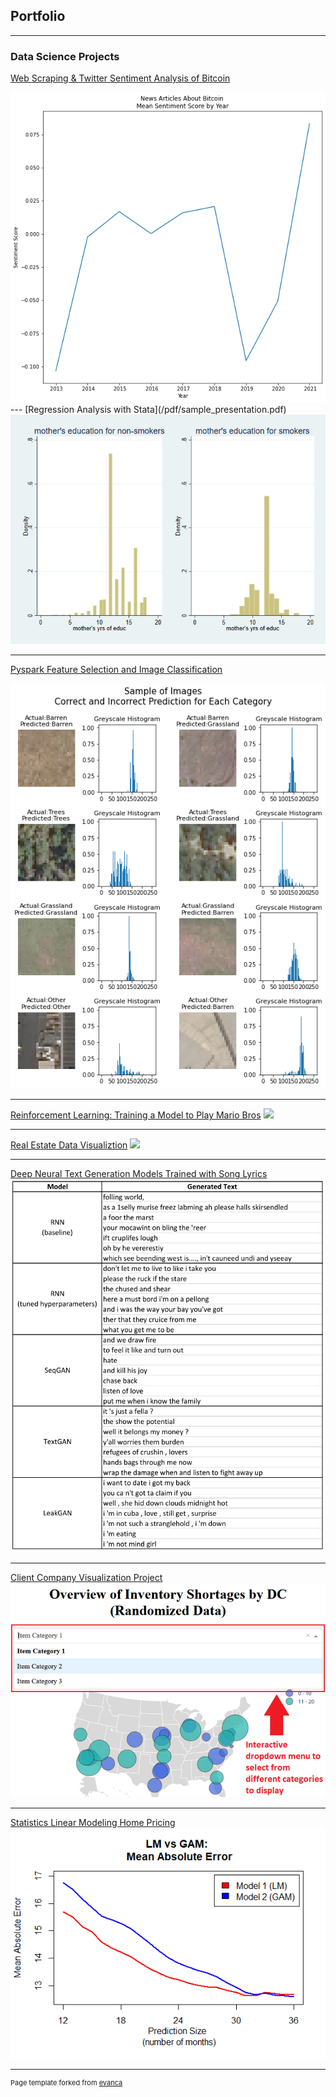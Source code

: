 ## Portfolio

---

### Data Science Projects

[Web Scraping & Twitter Sentiment Analysis of Bitcoin](/sample_page)

<img src="images/1_bitcoin_webscraping_sentiment_analysis_project.png?raw=true"/> 
---
[Regression Analysis with Stata](/pdf/sample_presentation.pdf)

<img src="images/2_stata_regression_analysis.png?raw=true"/>

---
[Pyspark Feature Selection and Image Classification](http://example.com/)

<img src="images/3_pyspark_classification_project.png?thumb=true"/>

---
[Reinforcement Learning: Training a Model to Play Mario Bros](http://example.com/)
<img src="images/4_reinforcement_learning_project.gif?raw=true"/>

---
[Real Estate Data Visualiztion](http://example.com/)
<img src="images/5_data_visualization_project.png?raw=true"/>

---
[Deep Neural Text Generation Models Trained with Song Lyrics](http://example.com/)
<img src="images/6_deep_text_generation_project.png?raw=true"/>

---
[Client Company Visualization Project](http://example.com/)
<img src="images/7_capstone_visualization_project.png?raw=true"/>

---
[Statistics Linear Modeling Home Pricing](http://example.com/)
<img src="images/8_statistics_linear_model_project.png?raw=true"/>

---
<p style="font-size:11px">Page template forked from <a href="https://github.com/evanca/quick-portfolio">evanca</a></p>
<!-- Remove above link if you don't want to attibute -->
